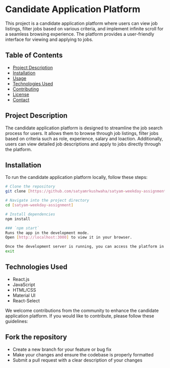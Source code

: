 # Candidate Application Platform

This project is a candidate application platform where users can view job listings, filter jobs based on various criteria, and implement infinite scroll for a seamless browsing experience. The platform provides a user-friendly interface for viewing and applying to jobs.

## Table of Contents
- [Project Description](#project-description)
- [Installation](#installation)
- [Usage](#usage)
- [Technologies Used](#technologies-used)
- [Contributing](#contributing)
- [License](#license)
- [Contact](#contact)

## Project Description

The candidate application platform is designed to streamline the job search process for users. It allows them to browse through job listings, filter jobs based on criteria such as role, experience, salary and loaction. Additionally, users can view detailed job descriptions and apply to jobs directly through the platform.

## Installation

To run the candidate application platform locally, follow these steps:

```bash
# Clone the repository
git clone [https://github.com/satyamrkushwaha/satyam-weekday-assignment.git]

# Navigate into the project directory
cd [satyam-weekday-assignment]

# Install dependencies
npm install

### `npm start`
Runs the app in the development mode.
Open [http://localhost:3000] to view it in your browser.

Once the development server is running, you can access the platform in your web browser at http://localhost:3000.
exit

```

## Technologies Used
- React.js
- JavaScript
- HTML/CSS
- Material UI
- React-Select


We welcome contributions from the community to enhance the candidate application platform. If you would like to contribute, please follow these guidelines:

## Fork the repository
- Create a new branch for your feature or bug fix
- Make your changes and ensure the codebase is properly formatted
- Submit a pull request with a clear description of your changes

